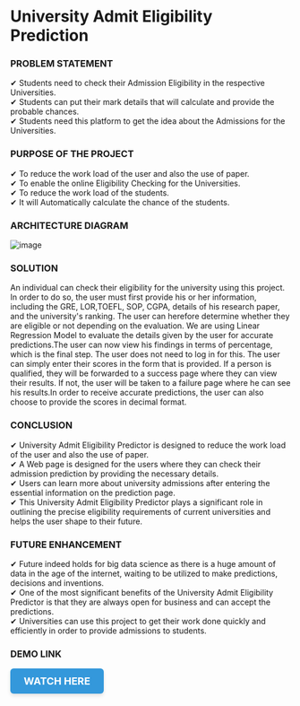 # University Admit Eligibility Prediction

### PROBLEM STATEMENT
✔ Students need to check their Admission Eligibility in the respective Universities.                                                     
✔ Students can put their mark details that will calculate and provide the probable chances.                                              
✔ Students need this platform to get the idea about the Admissions for the Universities.                                                  
### PURPOSE OF THE PROJECT                                                                                                            
✔ To reduce the work load of the user and also the use of paper.                                                                          
✔ To enable the online Eligibility Checking for the Universities.                                                                         
✔ To reduce the work load of the students.                                                                                                
✔ It will Automatically calculate the chance of the students.

### ARCHITECTURE DIAGRAM
![image](https://github.com/Kaushal03/University-Admit-Eligibility-Prediction/assets/67416597/3ee4afd3-3f60-4eec-b9b9-ad1115c87a0e)

### SOLUTION
An individual can check their eligibility for the university using this project. In order to do so, the user must first provide his or her information, including the GRE, LOR,TOEFL, SOP, CGPA, details of his research paper, and the university's ranking. The user can herefore determine whether they are eligible or not depending on the evaluation. We are using Linear Regression Model to evaluate the details given by the user for accurate predictions.The user can now view his findings in terms of percentage, which is the final step.
The user does not need to log in for this. The user can simply enter their scores in the form that is provided. If a person is qualified, they will be forwarded to a success page where they can view their results. If not, the user will be taken to a failure page where he can see his results.In order to receive accurate predictions, the user can also choose to provide the scores in decimal format.

### CONCLUSION
✔ University Admit Eligibility Predictor is designed to reduce the work load of the user and also the use of paper.                   
✔ A Web page is designed for the users where they can check their admission prediction by providing the necessary details.            
✔ Users can learn more about university admissions after entering the essential information on the prediction page.                   
✔ This University Admit Eligibility Predictor plays a significant role in outlining the precise eligibility requirements of current 
universities and helps the user shape to their future.

### FUTURE ENHANCEMENT
✔ Future indeed holds for big data science as there is a huge amount of data in the age of the internet, waiting to be utilized to make predictions, decisions and inventions.                                                                                            
✔ One of the most significant benefits of the University Admit Eligibility Predictor is that they are always open for business and can accept the predictions.                                                                                                            
✔ Universities can use this project to get their work done quickly and efficiently in order to provide admissions to students.

### DEMO LINK 
<a href="https://drive.google.com/file/d/1u8dSugItDrJVZAE7EoTAYULQMfRMCUFC/view?usp=sharing" style="display: inline-block; padding: 12px 24px; background-color: #3498db; color: #ffffff; text-decoration: none; font-size: 18px; font-weight: bold; text-align: center; border-radius: 6px; box-shadow: 0 4px 6px rgba(0, 0, 0, 0.1); transition: background-color 0.3s ease;">WATCH HERE</a>


